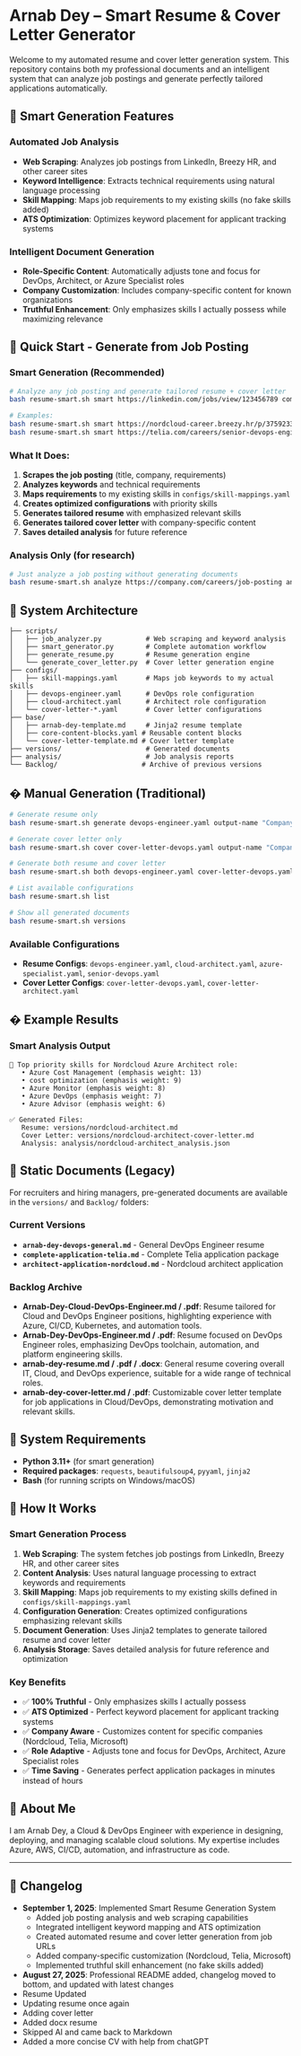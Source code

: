 
# Arnab Dey – Smart Resume & Cover Letter Generator

Welcome to my automated resume and cover letter generation system. This repository contains both my professional documents and an intelligent system that can analyze job postings and generate perfectly tailored applications automatically.

## 🤖 Smart Generation Features

### **Automated Job Analysis**
- **Web Scraping**: Analyzes job postings from LinkedIn, Breezy HR, and other career sites
- **Keyword Intelligence**: Extracts technical requirements using natural language processing
- **Skill Mapping**: Maps job requirements to my existing skills (no fake skills added)
- **ATS Optimization**: Optimizes keyword placement for applicant tracking systems

### **Intelligent Document Generation**
- **Role-Specific Content**: Automatically adjusts tone and focus for DevOps, Architect, or Azure Specialist roles
- **Company Customization**: Includes company-specific content for known organizations
- **Truthful Enhancement**: Only emphasizes skills I actually possess while maximizing relevance

## 🚀 Quick Start - Generate from Job Posting

### **Smart Generation (Recommended)**
```bash
# Analyze any job posting and generate tailored resume + cover letter
bash resume-smart.sh smart https://linkedin.com/jobs/view/123456789 company-role-name

# Examples:
bash resume-smart.sh smart https://nordcloud-career.breezy.hr/p/37592336774701 nordcloud-architect
bash resume-smart.sh smart https://telia.com/careers/senior-devops-engineer telia-devops
```

### **What It Does:**
1. **Scrapes the job posting** (title, company, requirements)
2. **Analyzes keywords** and technical requirements
3. **Maps requirements** to my existing skills in `configs/skill-mappings.yaml`
4. **Creates optimized configurations** with priority skills
5. **Generates tailored resume** with emphasized relevant skills
6. **Generates tailored cover letter** with company-specific content
7. **Saves detailed analysis** for future reference

### **Analysis Only (for research)**
```bash
# Just analyze a job posting without generating documents
bash resume-smart.sh analyze https://company.com/careers/job-posting analysis-name
```

## 📁 System Architecture

```text
├── scripts/
│   ├── job_analyzer.py           # Web scraping and keyword analysis
│   ├── smart_generator.py        # Complete automation workflow
│   ├── generate_resume.py        # Resume generation engine
│   └── generate_cover_letter.py  # Cover letter generation engine
├── configs/
│   ├── skill-mappings.yaml       # Maps job keywords to my actual skills
│   ├── devops-engineer.yaml      # DevOps role configuration
│   ├── cloud-architect.yaml      # Architect role configuration
│   └── cover-letter-*.yaml       # Cover letter configurations
├── base/
│   ├── arnab-dey-template.md     # Jinja2 resume template
│   ├── core-content-blocks.yaml # Reusable content blocks
│   └── cover-letter-template.md # Cover letter template
├── versions/                     # Generated documents
├── analysis/                     # Job analysis reports
└── Backlog/                     # Archive of previous versions
```

## �️ Manual Generation (Traditional)

```bash
# Generate resume only
bash resume-smart.sh generate devops-engineer.yaml output-name "Company Name"

# Generate cover letter only
bash resume-smart.sh cover cover-letter-devops.yaml output-name "Company Name"

# Generate both resume and cover letter
bash resume-smart.sh both devops-engineer.yaml cover-letter-devops.yaml output-name "Company Name"

# List available configurations
bash resume-smart.sh list

# Show all generated documents
bash resume-smart.sh versions
```

### **Available Configurations**

- **Resume Configs**: `devops-engineer.yaml`, `cloud-architect.yaml`, `azure-specialist.yaml`, `senior-devops.yaml`
- **Cover Letter Configs**: `cover-letter-devops.yaml`, `cover-letter-architect.yaml`

## � Example Results

### **Smart Analysis Output**
```
🎯 Top priority skills for Nordcloud Azure Architect role:
   • Azure Cost Management (emphasis weight: 13)
   • cost optimization (emphasis weight: 9)
   • Azure Monitor (emphasis weight: 8)
   • Azure DevOps (emphasis weight: 7)
   • Azure Advisor (emphasis weight: 6)

✅ Generated Files:
   Resume: versions/nordcloud-architect.md
   Cover Letter: versions/nordcloud-architect-cover-letter.md
   Analysis: analysis/nordcloud-architect_analysis.json
```

## 📄 Static Documents (Legacy)

For recruiters and hiring managers, pre-generated documents are available in the `versions/` and `Backlog/` folders:

### **Current Versions**
- **`arnab-dey-devops-general.md`** - General DevOps Engineer resume
- **`complete-application-telia.md`** - Complete Telia application package
- **`architect-application-nordcloud.md`** - Nordcloud architect application

### **Backlog Archive**

- **Arnab-Dey-Cloud-DevOps-Engineer.md / .pdf**: Resume tailored for Cloud and DevOps Engineer positions, highlighting experience with Azure, CI/CD, Kubernetes, and automation tools.
- **Arnab-Dey-DevOps-Engineer.md / .pdf**: Resume focused on DevOps Engineer roles, emphasizing DevOps toolchain, automation, and platform engineering skills.
- **arnab-dey-resume.md / .pdf / .docx**: General resume covering overall IT, Cloud, and DevOps experience, suitable for a wide range of technical roles.
- **arnab-dey-cover-letter.md / .pdf**: Customizable cover letter template for job applications in Cloud/DevOps, demonstrating motivation and relevant skills.

## 🔧 System Requirements

- **Python 3.11+** (for smart generation)
- **Required packages**: `requests`, `beautifulsoup4`, `pyyaml`, `jinja2`
- **Bash** (for running scripts on Windows/macOS)

## 📖 How It Works

### **Smart Generation Process**

1. **Web Scraping**: The system fetches job postings from LinkedIn, Breezy HR, and other career sites
2. **Content Analysis**: Uses natural language processing to extract keywords and requirements
3. **Skill Mapping**: Maps job requirements to my existing skills defined in `configs/skill-mappings.yaml`
4. **Configuration Generation**: Creates optimized configurations emphasizing relevant skills
5. **Document Generation**: Uses Jinja2 templates to generate tailored resume and cover letter
6. **Analysis Storage**: Saves detailed analysis for future reference and optimization

### **Key Benefits**

- ✅ **100% Truthful** - Only emphasizes skills I actually possess
- ✅ **ATS Optimized** - Perfect keyword placement for applicant tracking systems
- ✅ **Company Aware** - Customizes content for specific companies (Nordcloud, Telia, Microsoft)
- ✅ **Role Adaptive** - Adjusts tone and focus for DevOps, Architect, Azure Specialist roles
- ✅ **Time Saving** - Generates perfect application packages in minutes instead of hours

## 👤 About Me

I am Arnab Dey, a Cloud & DevOps Engineer with experience in designing, deploying, and managing scalable cloud solutions. My expertise includes Azure, AWS, CI/CD, automation, and infrastructure as code.

---

## 📜 Changelog

- **September 1, 2025**: Implemented Smart Resume Generation System
  - Added job posting analysis and web scraping capabilities
  - Integrated intelligent keyword mapping and ATS optimization
  - Created automated resume and cover letter generation from job URLs
  - Added company-specific customization (Nordcloud, Telia, Microsoft)
  - Implemented truthful skill enhancement (no fake skills added)
- **August 27, 2025**: Professional README added, changelog moved to bottom, and updated with latest changes
- Resume Updated
- Updating resume once again
- Adding cover letter
- Added docx resume
- Skipped AI and came back to Markdown
- Added a more concise CV with help from chatGPT
